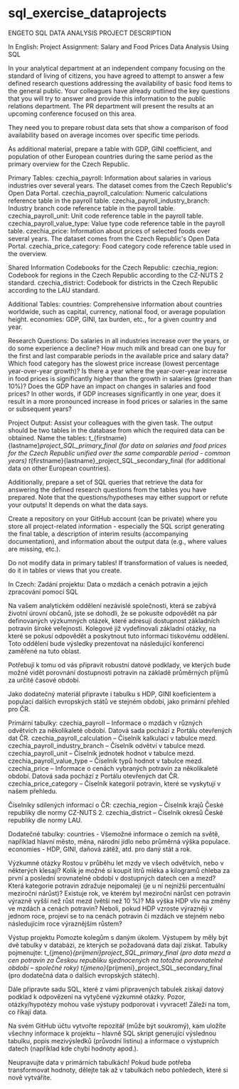 # sql_exercise_dataprojects
ENGETO SQL DATA ANALYSIS PROJECT DESCRIPTION

In English:
Project Assignment: Salary and Food Prices Data Analysis Using SQL

In your analytical department at an independent company focusing on the standard of living of citizens, you have agreed to attempt to answer a few defined research questions addressing the availability of basic food items to the general public. Your colleagues have already outlined the key questions that you will try to answer and provide this information to the public relations department. The PR department will present the results at an upcoming conference focused on this area.

They need you to prepare robust data sets that show a comparison of food availability based on average incomes over specific time periods.

As additional material, prepare a table with GDP, GINI coefficient, and population of other European countries during the same period as the primary overview for the Czech Republic.

Primary Tables:
  czechia_payroll: Information about salaries in various industries over several years. The dataset comes from the Czech Republic's Open Data Portal.
  czechia_payroll_calculation: Numeric calculations reference table in the payroll table.
  czechia_payroll_industry_branch: Industry branch code reference table in the payroll table.
  czechia_payroll_unit: Unit code reference table in the payroll table.
  czechia_payroll_value_type: Value type code reference table in the payroll table.
  czechia_price: Information about prices of selected foods over several years. The dataset comes from the Czech Republic's Open Data Portal.
  czechia_price_category: Food category code reference table used in the overview.

Shared Information Codebooks for the Czech Republic:
  czechia_region: Codebook for regions in the Czech Republic according to the CZ-NUTS 2 standard.
  czechia_district: Codebook for districts in the Czech Republic according to the LAU standard.

Additional Tables:
  countries: Comprehensive information about countries worldwide, such as capital, currency, national food, or average population height.
  economies: GDP, GINI, tax burden, etc., for a given country and year.

Research Questions:
  Do salaries in all industries increase over the years, or do some experience a decline?
  How much milk and bread can one buy for the first and last comparable periods in the available price and salary data?
  Which food category has the slowest price increase (lowest percentage year-over-year growth)?
  Is there a year where the year-over-year increase in food prices is significantly higher than the growth in salaries (greater than 10%)?
  Does the GDP have an impact on changes in salaries and food prices? In other words, if GDP increases significantly in one year, does it result in a more pronounced increase in food prices or salaries in the same or subsequent years?

Project Output:
Assist your colleagues with the given task. The output should be two tables in the database from which the required data can be obtained. Name the tables: 
  t_{firstname}{lastname}_project_SQL_primary_final (for data on salaries and food prices for the Czech Republic unified over the same comparable period - common years)       t_{firstname}{lastname}_project_SQL_secondary_final (for additional data on other European countries).

Additionally, prepare a set of SQL queries that retrieve the data for answering the defined research questions from the tables you have prepared. Note that the questions/hypotheses may either support or refute your outputs! It depends on what the data says.

Create a repository on your GitHub account (can be private) where you store all project-related information - especially the SQL script generating the final table, a description of interim results (accompanying documentation), and information about the output data (e.g., where values are missing, etc.).

Do not modify data in primary tables! If transformation of values is needed, do it in tables or views that you create.

In Czech:
Zadání projektu: Data o mzdách a cenách potravin a jejich zpracování pomocí SQL

Na vašem analytickém oddělení nezávislé společnosti, která se zabývá životní úrovní občanů, jste se dohodli, 
že se pokusíte odpovědět na pár definovaných výzkumných otázek, které adresují dostupnost základních potravin široké veřejnosti. 
Kolegové již vydefinovali základní otázky, na které se pokusí odpovědět a poskytnout tuto informaci tiskovému oddělení. 
Toto oddělení bude výsledky prezentovat na následující konferenci zaměřené na tuto oblast.

Potřebují k tomu od vás připravit robustní datové podklady, ve kterých bude možné vidět porovnání dostupnosti potravin 
na základě průměrných příjmů za určité časové období.

Jako dodatečný materiál připravte i tabulku s HDP, GINI koeficientem a populací dalších evropských států ve stejném období, 
jako primární přehled pro ČR.

Primární tabulky:
  czechia_payroll – Informace o mzdách v různých odvětvích za několikaleté období. Datová sada pochází z Portálu otevřených dat ČR.
  czechia_payroll_calculation – Číselník kalkulací v tabulce mezd.
  czechia_payroll_industry_branch – Číselník odvětví v tabulce mezd.
  czechia_payroll_unit – Číselník jednotek hodnot v tabulce mezd.
  czechia_payroll_value_type – Číselník typů hodnot v tabulce mezd.
  czechia_price – Informace o cenách vybraných potravin za několikaleté období. Datová sada pochází z Portálu otevřených dat ČR.
  czechia_price_category – Číselník kategorií potravin, které se vyskytují v našem přehledu.

Číselníky sdílených informací o ČR:
  czechia_region – Číselník krajů České republiky dle normy CZ-NUTS 2.
  czechia_district – Číselník okresů České republiky dle normy LAU.

Dodatečné tabulky:
  countries - Všemožné informace o zemích na světě, například hlavní město, měna, národní jídlo nebo průměrná výška populace.
  economies - HDP, GINI, daňová zátěž, atd. pro daný stát a rok.

Výzkumné otázky
  Rostou v průběhu let mzdy ve všech odvětvích, nebo v některých klesají?
  Kolik je možné si koupit litrů mléka a kilogramů chleba za první a poslední srovnatelné období v dostupných datech cen a mezd?
  Která kategorie potravin zdražuje nejpomaleji (je u ní nejnižší percentuální meziroční nárůst)?
  Existuje rok, ve kterém byl meziroční nárůst cen potravin výrazně vyšší než růst mezd (větší než 10 %)?
  Má výška HDP vliv na změny ve mzdách a cenách potravin? Neboli, pokud HDP vzroste výrazněji v jednom roce, projeví se to na cenách potravin či mzdách ve stejném nebo následujícím roce výraznějším růstem?

Výstup projektu
Pomozte kolegům s daným úkolem. Výstupem by měly být dvě tabulky v databázi, ze kterých se požadovaná data dají získat. Tabulky pojmenujte:
  t_{jmeno}_{prijmeni}_project_SQL_primary_final (pro data mezd a cen potravin za Českou republiku sjednocených na totožné porovnatelné období – společné roky) 
  t_{jmeno}_{prijmeni}_project_SQL_secondary_final (pro dodatečná data o dalších evropských státech).

Dále připravte sadu SQL, které z vámi připravených tabulek získají datový podklad k odpovězení na vytyčené výzkumné otázky. 
Pozor, otázky/hypotézy mohou vaše výstupy podporovat i vyvracet! Záleží na tom, co říkají data.

Na svém GitHub účtu vytvořte repozitář (může být soukromý), kam uložíte všechny informace k projektu – hlavně SQL skript generující výslednou tabulku, 
popis mezivýsledků (průvodní listinu) a informace o výstupních datech (například kde chybí hodnoty apod.).

Neupravujte data v primárních tabulkách! Pokud bude potřeba transformovat hodnoty, dělejte tak až v tabulkách nebo pohledech, které si nově vytváříte.

